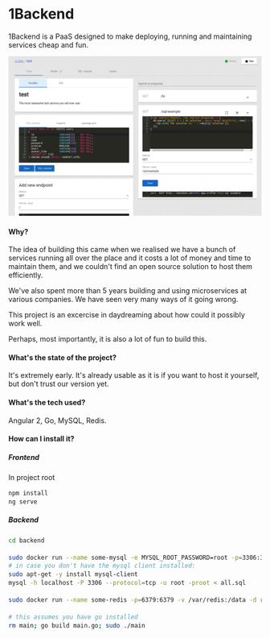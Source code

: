 # 1Backend

1Backend is a PaaS designed to make deploying, running and maintaining services
cheap and fun.

![1backend service screenshot](https://raw.githubusercontent.com/1backend/1backend/master/1b.png)

#### Why?

The idea of building this came when we realised we have a bunch of services
running all over the place and it costs a lot of money and time to maintain
them, and we couldn't find an open source solution to host them efficiently.

We've also spent more than 5 years building and using microservices at various
companies. We have seen very many ways of it going wrong.

This project is an excercise in daydreaming about how could it possibly work
well.

Perhaps, most importantly, it is also a lot of fun to build this.

#### What's the state of the project?

It's extremely early. It's already usable as it is if you want to host it
yourself, but don't trust our version yet.

#### What's the tech used?

Angular 2, Go, MySQL, Redis.

#### How can I install it?

##### Frontend

In project root

```sh
npm install
ng serve
```

##### Backend

```sh
cd backend

sudo docker run --name some-mysql -e MYSQL_ROOT_PASSWORD=root -p=3306:3306 -d mysql
# in case you don't have the mysql client installed:
sudo apt-get -y install mysql-client
mysql -h localhost -P 3306 --protocol=tcp -u root -proot < all.sql

sudo docker run --name some-redis -p=6379:6379 -v /var/redis:/data -d redis redis-server --appendonly yes

# this assumes you have go installed
rm main; go build main.go; sudo ./main
```
